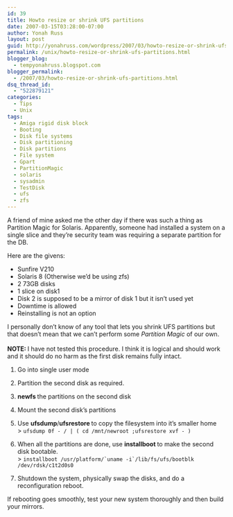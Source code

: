 ```yaml
---
id: 39
title: Howto resize or shrink UFS partitions
date: 2007-03-15T03:28:00-07:00
author: Yonah Russ
layout: post
guid: http://yonahruss.com/wordpress/2007/03/howto-resize-or-shrink-ufs-partitions.html
permalink: /unix/howto-resize-or-shrink-ufs-partitions.html
blogger_blog:
  - tempyonahruss.blogspot.com
blogger_permalink:
  - /2007/03/howto-resize-or-shrink-ufs-partitions.html
dsq_thread_id:
  - "522879121"
categories:
  - Tips
  - Unix
tags:
  - Amiga rigid disk block
  - Booting
  - Disk file systems
  - Disk partitioning
  - Disk partitions
  - File system
  - Gpart
  - PartitionMagic
  - solaris
  - sysadmin
  - TestDisk
  - ufs
  - zfs
---
```

A friend of mine asked me the other day if there was such a thing as Partition Magic for Solaris. Apparently, someone had installed a system on a single slice and they&#8217;re security team was requiring a separate partition for the DB.

Here are the givens:

  * Sunfire V210
  * Solaris 8 (Otherwise we&#8217;d be using zfs)
  * 2 73GB disks
  * 1 slice on disk1
  * Disk 2 is supposed to be a mirror of disk 1 but it isn&#8217;t used yet
  * Downtime is allowed
  * Reinstalling is not an option

I personally don&#8217;t know of any tool that lets you shrink UFS partitions but that doesn&#8217;t mean that we can&#8217;t perform some <span style="font-style: italic;">Partition Magic</span> of our own.  
<span style="font-weight: bold;"><br />NOTE: </span>I have not tested this procedure. I think it is logical and should work and it should do no harm as the first disk remains fully intact.

  1. Go into single user mode
  2. Partition the second disk as required.
  3. <span style="font-weight: bold;">newfs </span>the partitions on the second disk
  4. Mount the second disk&#8217;s partitions
  5. Use <span style="font-weight: bold;">ufsdump</span>/<span style="font-weight: bold;">ufsrestore </span>to copy the filesystem into it&#8217;s smaller home  
    > `ufsdump 0f - / | ( cd /mnt/newroot ;ufsrestore xvf - )`

  6. When all the partitions are done, use <span style="font-weight: bold;">installboot </span>to make the second disk bootable.  
    > ``installboot /usr/platform/`uname -i`/lib/fs/ufs/bootblk /dev/rdsk/c1t2d0s0``

  7. Shutdown the system, physically swap the disks, and do a reconfiguration reboot.

If rebooting goes smoothly, test your new system thoroughly and then build your mirrors.